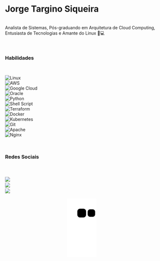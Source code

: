 # Jorge Targino Siqueira

<br />
Analista de Sistemas, Pós-graduando em Arquitetura de Cloud Computing, Entusiasta de Tecnologias e Amante do Linux 🐧💻<br />
<br />
<br />

### Habilidades
<br />

![Linux](https://img.shields.io/badge/Linux-FCC624?style=for-the-badge&logo=linux&logoColor=black) <br />
![AWS](https://img.shields.io/badge/AWS-%23FF9900.svg?style=for-the-badge&logo=amazon-aws&logoColor=white) <br />
![Google Cloud](https://img.shields.io/badge/GoogleCloud-%234285F4.svg?style=for-the-badge&logo=google-cloud&logoColor=white) <br />
![Oracle](https://img.shields.io/badge/Oracle-F80000?style=for-the-badge&logo=oracle&logoColor=white) <br />
![Python](https://img.shields.io/badge/python-3670A0?style=for-the-badge&logo=python&logoColor=ffdd54) <br />
![Shell Script](https://img.shields.io/badge/shell_script-%23121011.svg?style=for-the-badge&logo=gnu-bash&logoColor=white) <br />
![Terraform](https://img.shields.io/badge/terraform-%235835CC.svg?style=for-the-badge&logo=terraform&logoColor=white) <br />
![Docker](https://img.shields.io/badge/docker-%230db7ed.svg?style=for-the-badge&logo=docker&logoColor=white) <br />
![Kubernetes](https://img.shields.io/badge/kubernetes-%23326ce5.svg?style=for-the-badge&logo=kubernetes&logoColor=white) <br />
![Git](https://img.shields.io/badge/git-%23F05033.svg?style=for-the-badge&logo=git&logoColor=white) <br />
![Apache](https://img.shields.io/badge/apache-%23D42029.svg?style=for-the-badge&logo=apache&logoColor=white) <br />
![Nginx](https://img.shields.io/badge/nginx-%23009639.svg?style=for-the-badge&logo=nginx&logoColor=white) <br />

<br />

### Redes Sociais
<!-- Badges -->  
<p></p><br>
<h3></h3>
<div style="display: inline_block">
  <a href="https://www.linkedin.com/in/jorgetsiqueira"><img src="https://img.shields.io/badge/LinkedIn-0077B5?style=for-the-badge&logo=linkedin&logoColor=white" target="_blank"></a>
  
<div style="display: inline_block">
  <a href="https://t.me/jorgetsiqueira"><img src="https://img.shields.io/badge/Telegram-2CA5E0?style=for-the-badge&logo=telegram&logoColor=white" target="_blank"></a>
  
<div style="display: inline_block">
  <a href="https://wa.me/5583982146084"><img src="https://img.shields.io/badge/WhatsApp-25D366?style=for-the-badge&logo=whatsapp&logoColor=white" target="_blank"></a>
<br />

<div align="center">

  ![Snake animation](https://github.com/jorgetsiqueira/jorgetsiqueira/blob/output/github-contribution-grid-snake.svg)

</div>
